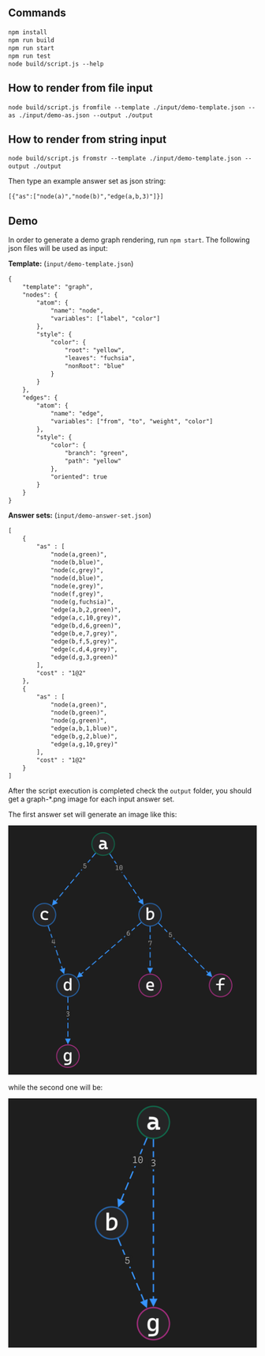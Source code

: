 ## Commands
    npm install
    npm run build
    npm run start
    npm run test
    node build/script.js --help

## How to render from file input

    node build/script.js fromfile --template ./input/demo-template.json --as ./input/demo-as.json --output ./output

## How to render from string input

    node build/script.js fromstr --template ./input/demo-template.json --output ./output

Then type an example answer set as json string:

    [{"as":["node(a)","node(b)","edge(a,b,3)"]}]

## Demo

In order to generate a demo graph rendering, run `npm start`. The following json files will be used as input:

**Template:** (`input/demo-template.json`)

    {
        "template": "graph",
        "nodes": {
            "atom": {
                "name": "node",
                "variables": ["label", "color"]
            },
            "style": {
                "color": {
                    "root": "yellow",
                    "leaves": "fuchsia",
                    "nonRoot": "blue"
                }
            }
        },
        "edges": {
            "atom": {
                "name": "edge",
                "variables": ["from", "to", "weight", "color"]
            },
            "style": {
                "color": {
                    "branch": "green",
                    "path": "yellow"
                },
                "oriented": true
            }
        }
    }

**Answer sets:** (`input/demo-answer-set.json`)

    [
        {
            "as" : [
                "node(a,green)",
                "node(b,blue)",
                "node(c,grey)",
                "node(d,blue)",
                "node(e,grey)",
                "node(f,grey)",
                "node(g,fuchsia)",
                "edge(a,b,2,green)",
                "edge(a,c,10,grey)",
                "edge(b,d,6,green)",
                "edge(b,e,7,grey)",
                "edge(b,f,5,grey)",
                "edge(c,d,4,grey)",
                "edge(d,g,3,green)"
            ],
            "cost" : "1@2"
        },
        {
            "as" : [
                "node(a,green)",
                "node(b,green)",
                "node(g,green)",
                "edge(a,b,1,blue)",
                "edge(b,g,2,blue)",
                "edge(a,g,10,grey)"
            ],
            "cost" : "1@2"
        }
    ]

After the script execution is completed check the `output` folder, you should get a graph-*.png image for each input answer set.

The first answer set will generate an image like this:

![demo as 1](demo-graph-1.png "Demo graph from answer set 1")

while the second one will be:

![demo as 2](demo-graph-2.png "Demo graph from answer set 2")